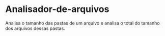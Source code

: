 # Analisador-de-arquivos
Analisa o tamanho das pastas de um arquivo e analisa o total do tamanho dos arquivos dessas pastas.
